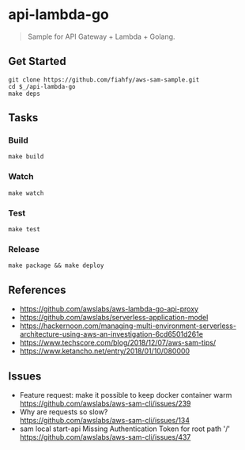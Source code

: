 # api-lambda-go
> Sample for API Gateway + Lambda + Golang.

## Get Started
```
git clone https://github.com/fiahfy/aws-sam-sample.git
cd $_/api-lambda-go
make deps
```


## Tasks
### Build
```
make build
```

### Watch
```
make watch
```

### Test
```
make test
```

### Release
```
make package && make deploy
```


## References
* https://github.com/awslabs/aws-lambda-go-api-proxy
* https://github.com/awslabs/serverless-application-model
* https://hackernoon.com/managing-multi-environment-serverless-architecture-using-aws-an-investigation-6cd6501d261e
* https://www.techscore.com/blog/2018/12/07/aws-sam-tips/
* https://www.ketancho.net/entry/2018/01/10/080000


## Issues
* Feature request: make it possible to keep docker container warm  
https://github.com/awslabs/aws-sam-cli/issues/239
* Why are requests so slow?  
https://github.com/awslabs/aws-sam-cli/issues/134
* sam local start-api Missing Authentication Token for root path '/'  
https://github.com/awslabs/aws-sam-cli/issues/437

